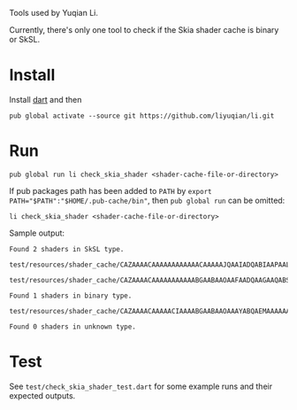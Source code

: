 Tools used by Yuqian Li.

Currently, there's only one tool to check if the Skia shader cache is binary
or SkSL.

# Install

Install [dart](https://dart.dev/get-dart) and then
```
pub global activate --source git https://github.com/liyuqian/li.git
```

# Run

```
pub global run li check_skia_shader <shader-cache-file-or-directory>
```

If pub packages path has been added to `PATH` by
`export PATH="$PATH":"$HOME/.pub-cache/bin"`, then `pub global run` can
be omitted:


```
li check_skia_shader <shader-cache-file-or-directory>
```

Sample output:

```
Found 2 shaders in SkSL type.
  test/resources/shader_cache/CAZAAAACAAAAAAAAAAAACAAAAAJQAAIADQABIAAPAALQAAAAAAABIAA2AAAAAAAAAAAAAAACAAAAAKAAMMAA
  test/resources/shader_cache/CAZAAAACAAAAAAAAAAABGAABAAOAAFAADQAAGAAQABSQAAAAAAAAAAAAAABAAAAAEAAGGAA

Found 1 shaders in binary type.
  test/resources/shader_cache/CAZAAAACAAAAACIAAAABGAABAAOAAAYABQAEMAAAAAAAAAAAAAAAEAAAAAOAAYYA

Found 0 shaders in unknown type.
```

# Test

See `test/check_skia_shader_test.dart` for some example runs and their expected outputs.

